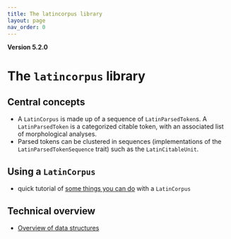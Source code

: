 ```yaml
---
title: The latincorpus library
layout: page
nav_order: 0
---
```




**Version 5.2.0**

# The `latincorpus` library

## Central concepts

- A `LatinCorpus` is made up of a sequence of `LatinParsedToken`s.  A `LatinParsedToken` is a categorized citable token, with an associated list of morphological analyses.
- Parsed tokens can be clustered in sequences (implementations of the `LatinParsedTokenSequence` trait) such as the `LatinCitableUnit`.



## Using a `LatinCorpus`

- quick tutorial of [some things you can do](./corpus/) with a `LatinCorpus`


## Technical overview

- [Overview of data structures](./libraries/)
